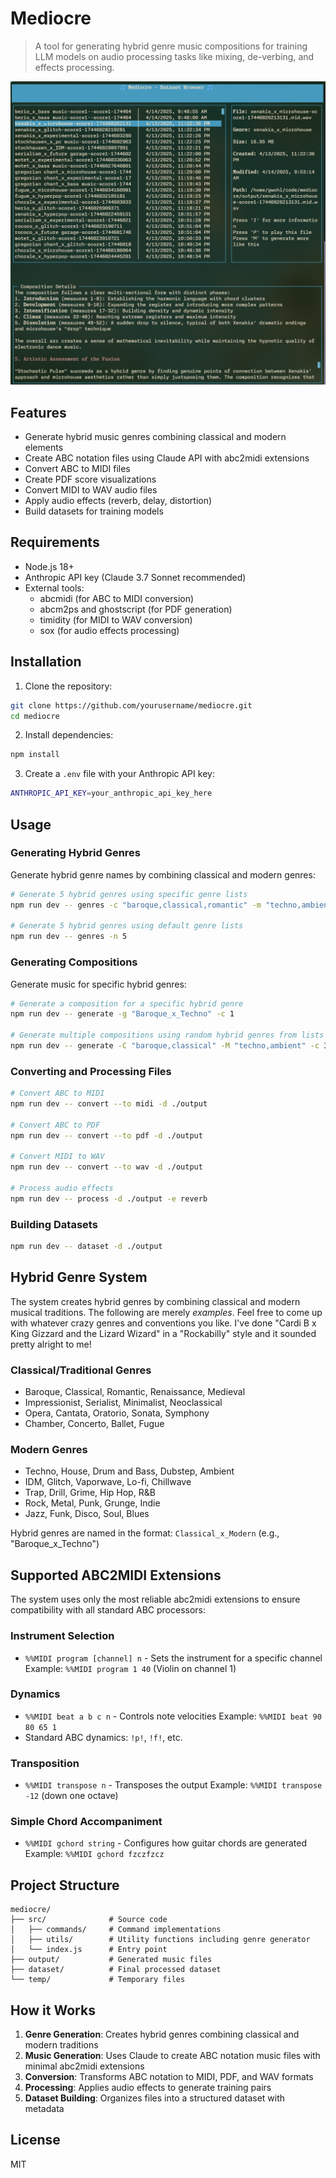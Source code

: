 # Mediocre

>A tool for generating hybrid genre music compositions for training LLM models on audio processing tasks like mixing, de-verbing, and effects processing.

![](./screenshot.png)

## Features

- Generate hybrid music genres combining classical and modern elements
- Create ABC notation files using Claude API with abc2midi extensions
- Convert ABC to MIDI files
- Create PDF score visualizations 
- Convert MIDI to WAV audio files
- Apply audio effects (reverb, delay, distortion)
- Build datasets for training models

## Requirements

- Node.js 18+
- Anthropic API key (Claude 3.7 Sonnet recommended)
- External tools:
  - abcmidi (for ABC to MIDI conversion)
  - abcm2ps and ghostscript (for PDF generation)
  - timidity (for MIDI to WAV conversion) 
  - sox (for audio effects processing)

## Installation

1. Clone the repository:
```bash
git clone https://github.com/yourusername/mediocre.git
cd mediocre
```

2. Install dependencies:
```bash
npm install
```

3. Create a `.env` file with your Anthropic API key:
```bash
ANTHROPIC_API_KEY=your_anthropic_api_key_here
```

## Usage

### Generating Hybrid Genres

Generate hybrid genre names by combining classical and modern genres:

```bash
# Generate 5 hybrid genres using specific genre lists
npm run dev -- genres -c "baroque,classical,romantic" -m "techno,ambient,glitch" -n 5

# Generate 5 hybrid genres using default genre lists
npm run dev -- genres -n 5
```

### Generating Compositions

Generate music for specific hybrid genres:

```bash
# Generate a composition for a specific hybrid genre
npm run dev -- generate -g "Baroque_x_Techno" -c 1

# Generate multiple compositions using random hybrid genres from lists
npm run dev -- generate -C "baroque,classical" -M "techno,ambient" -c 3
```

### Converting and Processing Files

```bash
# Convert ABC to MIDI
npm run dev -- convert --to midi -d ./output

# Convert ABC to PDF
npm run dev -- convert --to pdf -d ./output

# Convert MIDI to WAV
npm run dev -- convert --to wav -d ./output

# Process audio effects
npm run dev -- process -d ./output -e reverb
```

### Building Datasets

```bash
npm run dev -- dataset -d ./output
```

## Hybrid Genre System

The system creates hybrid genres by combining classical and modern musical traditions.
The following are merely *examples*. Feel free to come up with whatever crazy
genres and conventions you like. I've done "Cardi B x King Gizzard and the Lizard Wizard"
in a "Rockabilly" style and it sounded pretty alright to me!

### Classical/Traditional Genres
- Baroque, Classical, Romantic, Renaissance, Medieval
- Impressionist, Serialist, Minimalist, Neoclassical
- Opera, Cantata, Oratorio, Sonata, Symphony
- Chamber, Concerto, Ballet, Fugue

### Modern Genres
- Techno, House, Drum and Bass, Dubstep, Ambient
- IDM, Glitch, Vaporwave, Lo-fi, Chillwave
- Trap, Drill, Grime, Hip Hop, R&B
- Rock, Metal, Punk, Grunge, Indie
- Jazz, Funk, Disco, Soul, Blues

Hybrid genres are named in the format: `Classical_x_Modern` (e.g., "Baroque_x_Techno")

## Supported ABC2MIDI Extensions

The system uses only the most reliable abc2midi extensions to ensure compatibility with all standard ABC processors:

### Instrument Selection
- `%%MIDI program [channel] n` - Sets the instrument for a specific channel
  Example: `%%MIDI program 1 40` (Violin on channel 1)

### Dynamics
- `%%MIDI beat a b c n` - Controls note velocities
  Example: `%%MIDI beat 90 80 65 1`
- Standard ABC dynamics: `!p!`, `!f!`, etc.

### Transposition
- `%%MIDI transpose n` - Transposes the output
  Example: `%%MIDI transpose -12` (down one octave)

### Simple Chord Accompaniment
- `%%MIDI gchord string` - Configures how guitar chords are generated
  Example: `%%MIDI gchord fzczfzcz`

## Project Structure

```
mediocre/
├── src/              # Source code
│   ├── commands/     # Command implementations
│   ├── utils/        # Utility functions including genre generator
│   └── index.js      # Entry point
├── output/           # Generated music files 
├── dataset/          # Final processed dataset
└── temp/             # Temporary files
```

## How it Works

1. **Genre Generation**: Creates hybrid genres combining classical and modern traditions
2. **Music Generation**: Uses Claude to create ABC notation music files with minimal abc2midi extensions
3. **Conversion**: Transforms ABC notation to MIDI, PDF, and WAV formats
4. **Processing**: Applies audio effects to generate training pairs
5. **Dataset Building**: Organizes files into a structured dataset with metadata

## License

MIT
